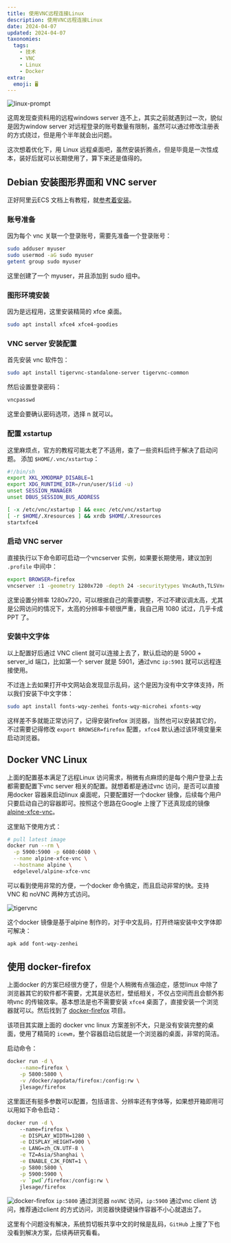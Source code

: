```yaml
---
title: 使用VNC远程连接Linux
description: 使用VNC远程连接Linux
date: 2024-04-07
updated: 2024-04-07
taxonomies:
  tags:
    - 技术
    - VNC
    - Linux
    - Docker
extra:
  emoji: 🖥️️
---
```

![linux-prompt](linux-prompt.webp)

这周发现查资料用的远程windows server 连不上，其实之前就遇到过一次，貌似是因为window server 对远程登录的账号数量有限制，虽然可以通过修改注册表的方式绕过，但是用个半年就会出问题。

这次想着优化下，用 Linux 远程桌面吧，虽然安装折腾点，但是毕竟是一次性成本，装好后就可以长期使用了，算下来还是值得的。

## Debian 安装图形界面和 VNC server

正好阿里云ECS 文档上有教程，就[参考着安装](https://help.aliyun.com/zh/simple-application-server/use-cases/use-vnc-to-build-guis-on-ubuntu-18-04-and-20-04)。

### 账号准备

因为每个 vnc 关联一个登录账号，需要先准备一个登录账号：

```bash
sudo adduser myuser
sudo usermod -aG sudo myuser
getent group sudo myuser
```

这里创建了一个 myuser，并且添加到 sudo 组中。

### 图形环境安装

因为是远程用，这里安装精简的 xfce 桌面。

```bash
sudo apt install xfce4 xfce4-goodies
```

### VNC server 安装配置

首先安装 vnc 软件包：

```bash
sudo apt install tigervnc-standalone-server tigervnc-common
```

然后设置登录密码：

```bash
vncpasswd
```

这里会要确认密码选项，选择 n 就可以。

### 配置 xstartup

这里麻烦点，官方的教程可能太老了不适用，查了一些资料后终于解决了启动问题。
添加 `$HOME/.vnc/xstartup`：

```bash
#!/bin/sh
export XKL_XMODMAP_DISABLE=1
export XDG_RUNTIME_DIR=/run/user/$(id -u)
unset SESSION_MANAGER
unset DBUS_SESSION_BUS_ADDRESS

[ -x /etc/vnc/xstartup ] && exec /etc/vnc/xstartup
[ -r $HOME/.Xresources ] && xrdb $HOME/.Xresources
startxfce4
```

### 启动 VNC server

直接执行以下命令即可启动一个vncserver 实例，如果要长期使用，建议加到 `.profile` 中间中：

```bash
export BROWSER=firefox
vncserver :1 -geometry 1280x720 -depth 24 -securitytypes VncAuth,TLSVnc
```

这里设置分辨率 1280x720，可以根据自己的需要调整，不过不建议调太高，尤其是公网访问的情况下，太高的分辨率卡顿很严重，我自己用 1080 试过，几乎卡成PPT 了。

### 安装中文字体

以上配置好后通过 VNC client 就可以连接上去了，默认启动的是 5900 + server_id 端口，比如第一个 server 就是 5901，通过vnc `ip:5901` 就可以远程连接使用。

不过连上去如果打开中文网站会发现显示乱码，这个是因为没有中文字体支持，所以我们安装下中文字体：

```bash
sudo apt install fonts-wqy-zenhei fonts-wqy-microhei xfonts-wqy
```

这样差不多就能正常访问了，记得安装firefox 浏览器，当然也可以安装其它的，不过需要记得修改 `export BROWSER=firefox` 配置，`xfce4` 默认通过该环境变量来启动浏览器。

## Docker VNC Linux

上面的配置基本满足了远程Linux 访问需求，稍微有点麻烦的是每个用户登录上去都需要配置下vnc server 相关的配置。就想着都是通过vnc 访问，是否可以直接用docker 容器来启动linux 桌面呢，只要配置好一个docker 镜像，后续每个用户只要启动自己的容器即可。按照这个思路在Google 上搜了下还真现成的镜像 [alpine-xfce-vnc](https://github.com/edgelevel/alpine-xfce-vnc)。

这里贴下使用方式：

```bash
# pull latest image
docker run --rm \
  -p 5900:5900 -p 6080:6080 \
  --name alpine-xfce-vnc \
  --hostname alpine \
  edgelevel/alpine-xfce-vnc
```

可以看到使用非常的方便，一个docker 命令搞定，而且启动非常的快。支持 VNC 和 noVNC 两种方式访问。

![tigervnc](tigervnc.webp)

这个docker 镜像是基于alpine 制作的，对于中文乱码，打开终端安装中文字体即可解决：

```bash
apk add font-wqy-zenhei
```

## 使用 docker-firefox

上面docker 的方案已经很方便了，但是个人稍微有点强迫症，感觉linux 中除了浏览器其它的软件都不需要，尤其是状态栏，壁纸相关，不仅占空间而且会额外影响vnc 的传输效率。基本想法是也不需要安装 `xfce4` 桌面了，直接安装一个浏览器就可以。然后找到了 [docker-firefox](https://github.com/jlesage/docker-firefox) 项目。

该项目其实跟上面的 docker vnc linux 方案差别不大，只是没有安装完整的桌面，使用了精简的 `icewm`，整个容器启动后就是一个浏览器的桌面，非常的简洁。

启动命令：

```bash
docker run -d \
    --name=firefox \
    -p 5800:5800 \
    -v /docker/appdata/firefox:/config:rw \
    jlesage/firefox
```

这里面还有挺多参数可以配置，包括语言、分辨率还有字体等，如果想开箱即用可以用如下命令启动：

```bash
docker run -d \                                                               
    --name=firefox \
    -e DISPLAY_WIDTH=1280 \
    -e DISPLAY_HEIGHT=900 \
    -e LANG=zh_CN.UTF-8 \
    -e TZ=Asia/Shanghai \
    -e ENABLE_CJK_FONT=1 \
    -p 5800:5800 \
    -p 5900:5900 \
    -v `pwd`/firefox:/config:rw \
    jlesage/firefox
```

![docker-firefox](docker-firefox.webp)
`ip:5800` 通过浏览器 `noVNC` 访问，`ip:5900` 通过vnc client 访问，推荐通过client 的方式访问，浏览器快捷键操作容器不小心就退出了。

这里有个问题没有解决，系统剪切板共享中文的时候是乱码，`GitHub` 上搜了下也没看到解决方案，后续再研究看看。
